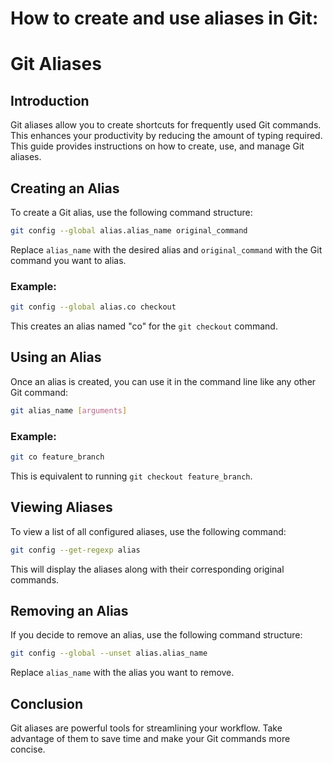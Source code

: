 # How to create and use aliases in Git:

# Git Aliases

## Introduction

Git aliases allow you to create shortcuts for frequently used Git commands. This enhances your productivity by reducing the amount of typing required. This guide provides instructions on how to create, use, and manage Git aliases.

## Creating an Alias

To create a Git alias, use the following command structure:

```bash
git config --global alias.alias_name original_command
```

Replace `alias_name` with the desired alias and `original_command` with the Git command you want to alias.

### Example:

```bash
git config --global alias.co checkout
```

This creates an alias named "co" for the `git checkout` command.

## Using an Alias

Once an alias is created, you can use it in the command line like any other Git command:

```bash
git alias_name [arguments]
```

### Example:

```bash
git co feature_branch
```

This is equivalent to running `git checkout feature_branch`.

## Viewing Aliases

To view a list of all configured aliases, use the following command:

```bash
git config --get-regexp alias
```

This will display the aliases along with their corresponding original commands.

## Removing an Alias

If you decide to remove an alias, use the following command structure:

```bash
git config --global --unset alias.alias_name
```

Replace `alias_name` with the alias you want to remove.

## Conclusion

Git aliases are powerful tools for streamlining your workflow. Take advantage of them to save time and make your Git commands more concise.
